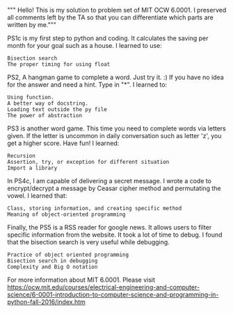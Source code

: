 """ Hello!
	This is my solution to problem set of MIT OCW 6.0001.
	I preserved all comments left by the TA so that you can differentiate which parts are written by me."""

PS1c is my first step to python and coding. It calculates the saving per month for your goal such as a house. I learned to use:
  
	Bisection search  
	The proper timing for using float
  
PS2, A hangman game to complete a word. Just try it. :) If you have no idea for the answer and need a hint. Type in "*". I learned to:
  
	Using function.
	A better way of docstring.
	Loading text outside the py file
	The power of abstraction
	
PS3 is another word game. This time you need to complete words via letters given. If the letter is uncommon in daily conversation such as letter 'z', you get a higher score. Have fun! I learned:
  
	Recursion
	Assertion, try, or exception for different situation
	Import a library 
	
In PS4c, I am capable of delivering a secret message. I wrote a code to encrypt/decrypt a message by Ceasar cipher method and permutating the vowel. I learned that:
  
	Class, storing information, and creating specific method
	Meaning of object-oriented programming
  
Finally, the PS5 is a RSS reader for google news. It allows users to filter specific information from the website. It took a lot of time to debug. I found that the bisection search is very useful while debugging.

	Practice of object oriented programming
	Bisection search in debugging
	Complexity and Big O notation
	

For more information about MIT 6.0001. Please visit
https://ocw.mit.edu/courses/electrical-engineering-and-computer-science/6-0001-introduction-to-computer-science-and-programming-in-python-fall-2016/index.htm



